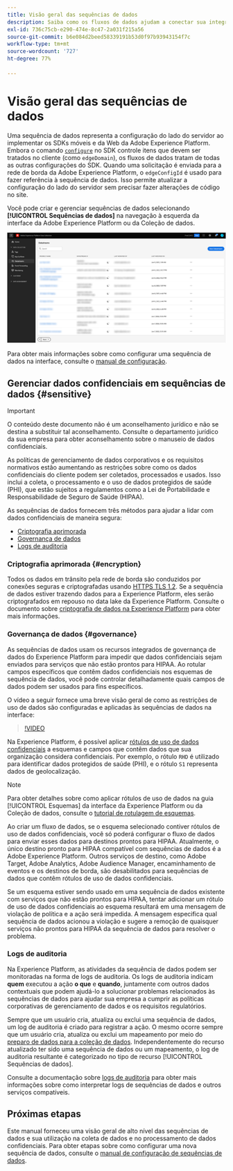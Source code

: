 ```yaml
---
title: Visão geral das sequências de dados
description: Saiba como os fluxos de dados ajudam a conectar sua integração do SDK do Experience Platform do lado do cliente com produtos Adobe e destinos de terceiros.
exl-id: 736c75cb-e290-474e-8c47-2a031f215a56
source-git-commit: b6e084d2beed58339191b53d0f97b93943154f7c
workflow-type: tm+mt
source-wordcount: '727'
ht-degree: 77%

---
```


# Visão geral das sequências de dados

Uma sequência de dados representa a configuração do lado do servidor ao implementar os SDKs móveis e da Web da Adobe Experience Platform. Embora o comando [`configure`](/help/web-sdk/commands/configure/overview.md) no SDK controle itens que devem ser tratados no cliente (como `edgeDomain`), os fluxos de dados tratam de todas as outras configurações do SDK. Quando uma solicitação é enviada para a rede de borda da Adobe Experience Platform, o `edgeConfigId` é usado para fazer referência à sequência de dados. Isso permite atualizar a configuração do lado do servidor sem precisar fazer alterações de código no site.

Você pode criar e gerenciar sequências de dados selecionando **[!UICONTROL Sequências de dados]** na navegação à esquerda da interface da Adobe Experience Platform ou da Coleção de dados.

![Guia Sequências de dados na interface](assets/overview/datastreams-tab.png)

Para obter mais informações sobre como configurar uma sequência de dados na interface, consulte o [manual de configuração](./configure.md).

## Gerenciar dados confidenciais em sequências de dados {#sensitive}

>[!IMPORTANT]
>
>O conteúdo deste documento não é um aconselhamento jurídico e não se destina a substituir tal aconselhamento. Consulte o departamento jurídico da sua empresa para obter aconselhamento sobre o manuseio de dados confidenciais.

As políticas de gerenciamento de dados corporativos e os requisitos normativos estão aumentando as restrições sobre como os dados confidenciais do cliente podem ser coletados, processados e usados. Isso inclui a coleta, o processamento e o uso de dados protegidos de saúde (PHI), que estão sujeitos a regulamentos como a Lei de Portabilidade e Responsabilidade de Seguro de Saúde (HIPAA).

As sequências de dados fornecem três métodos para ajudar a lidar com dados confidenciais de maneira segura:

* [Criptografia aprimorada](#encryption)
* [Governança de dados](#governance)
* [Logs de auditoria](#audit-logs)

### Criptografia aprimorada {#encryption}

Todos os dados em trânsito pela rede de borda são conduzidos por conexões seguras e criptografadas usando [HTTPS TLS 1.2](https://datatracker.ietf.org/doc/html/rfc5246). Se a sequência de dados estiver trazendo dados para a Experience Platform, eles serão criptografados em repouso no data lake da Experience Platform. Consulte o documento sobre [criptografia de dados na Experience Platform](../landing/governance-privacy-security/encryption.md) para obter mais informações.

### Governança de dados {#governance}

As sequências de dados usam os recursos integrados de governança de dados do Experience Platform para impedir que dados confidenciais sejam enviados para serviços que não estão prontos para HIPAA. Ao rotular campos específicos que contêm dados confidenciais nos esquemas de sequência de dados, você pode controlar detalhadamente quais campos de dados podem ser usados para fins específicos.

O vídeo a seguir fornece uma breve visão geral de como as restrições de uso de dados são configuradas e aplicadas às sequências de dados na interface:

>[!VIDEO](https://video.tv.adobe.com/v/3409588/?quality=12&learn=on&speedcontrol=on)

Na Experience Platform, é possível aplicar [rótulos de uso de dados confidenciais](../data-governance/labels/reference.md#sensitive) a esquemas e campos que contêm dados que sua organização considera confidenciais. Por exemplo, o rótulo `RHD` é utilizado para identificar dados protegidos de saúde (PHI), e o rótulo `S1` representa dados de geolocalização.

>[!NOTE]
>
>Para obter detalhes sobre como aplicar rótulos de uso de dados na guia [!UICONTROL Esquemas] da interface da Experience Platform ou da Coleção de dados, consulte o [tutorial de rotulagem de esquemas](../xdm/tutorials/labels.md).

Ao criar um fluxo de dados, se o esquema selecionado contiver rótulos de uso de dados confidenciais, você só poderá configurar o fluxo de dados para enviar esses dados para destinos prontos para HIPAA. Atualmente, o único destino pronto para HIPAA compatível com sequências de dados é a Adobe Experience Platform. Outros serviços de destino, como Adobe Target, Adobe Analytics, Adobe Audience Manager, encaminhamento de eventos e os destinos de borda, são desabilitados para sequências de dados que contêm rótulos de uso de dados confidenciais.

Se um esquema estiver sendo usado em uma sequência de dados existente com serviços que não estão prontos para HIPAA, tentar adicionar um rótulo de uso de dados confidenciais ao esquema resultará em uma mensagem de violação de política e a ação será impedida. A mensagem especifica qual sequência de dados acionou a violação e sugere a remoção de quaisquer serviços não prontos para HIPAA da sequência de dados para resolver o problema.

### Logs de auditoria

Na Experience Platform, as atividades da sequência de dados podem ser monitoradas na forma de logs de auditoria. Os logs de auditoria indicam **quem** executou a ação **o que** e **quando**, juntamente com outros dados contextuais que podem ajudá-lo a solucionar problemas relacionados às sequências de dados para ajudar sua empresa a cumprir as políticas corporativas de gerenciamento de dados e os requisitos regulatórios.

Sempre que um usuário cria, atualiza ou exclui uma sequência de dados, um log de auditoria é criado para registrar a ação. O mesmo ocorre sempre que um usuário cria, atualiza ou exclui um mapeamento por meio do [preparo de dados para a coleção de dados](./data-prep.md). Independentemente do recurso atualizado ter sido uma sequência de dados ou um mapeamento, o log de auditoria resultante é categorizado no tipo de recurso [!UICONTROL Sequências de dados].

Consulte a documentação sobre [logs de auditoria](../landing/governance-privacy-security/audit-logs/overview.md) para obter mais informações sobre como interpretar logs de sequências de dados e outros serviços compatíveis.

## Próximas etapas

Este manual forneceu uma visão geral de alto nível das sequências de dados e sua utilização na coleta de dados e no processamento de dados confidenciais. Para obter etapas sobre como configurar uma nova sequência de dados, consulte o [manual de configuração de sequências de dados](./configure.md).
